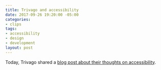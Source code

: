 ```yaml
---
title: Trivago and accessibility
date: 2017-09-26 19:20:00 -05:00
categories:
- clips
tags:
- accessibility
- design
- development
layout: post
---
```


Today, Trivago shared a [blog post about their thoughts on accessibility](http://tech.trivago.com/2017/09/26/accessibility-at-trivago/).
